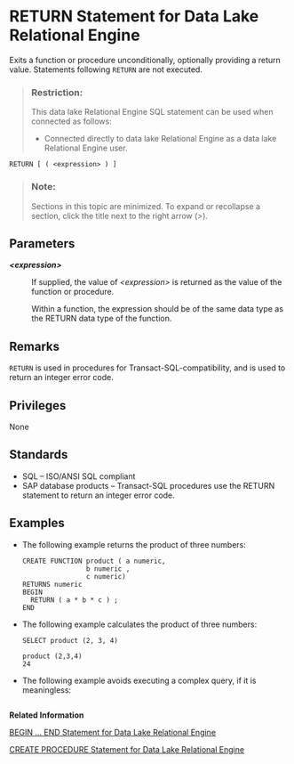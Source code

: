 <!-- loioa623cb4484f21015bfd3efd8ac01df2f -->

# RETURN Statement for Data Lake Relational Engine

Exits a function or procedure unconditionally, optionally providing a return value. Statements following `RETURN` are not executed.



> ### Restriction:  
> This data lake Relational Engine SQL statement can be used when connected as follows:
> 
> -   Connected directly to data lake Relational Engine as a data lake Relational Engine user.



```
RETURN [ ( <expression> ) ]
```



> ### Note:  
> Sections in this topic are minimized. To expand or recollapse a section, click the title next to the right arrow \(*\>*\).



<a name="loioa623cb4484f21015bfd3efd8ac01df2f__IQ_Parameters"/>

## Parameters


<dl>
<dt><b>

*<expression\>*

</b></dt>
<dd>

If supplied, the value of *<expression\>* is returned as the value of the function or procedure.

Within a function, the expression should be of the same data type as the RETURN data type of the function.



</dd>
</dl>



<a name="loioa623cb4484f21015bfd3efd8ac01df2f__IQ_Usage"/>

## Remarks

`RETURN` is used in procedures for Transact-SQL-compatibility, and is used to return an integer error code.



<a name="loioa623cb4484f21015bfd3efd8ac01df2f__IQ_Permissions"/>

## Privileges

None



<a name="loioa623cb4484f21015bfd3efd8ac01df2f__IQ_Standards"/>

## Standards

-   SQL – ISO/ANSI SQL compliant
-   SAP database products – Transact-SQL procedures use the RETURN statement to return an integer error code.



<a name="loioa623cb4484f21015bfd3efd8ac01df2f__IQ_Examples"/>

## Examples

-   The following example returns the product of three numbers:

    ```
    CREATE FUNCTION product ( a numeric,
                    b numeric ,
                    c numeric)
    RETURNS numeric
    BEGIN
      RETURN ( a * b * c ) ;
    END
    ```

-   The following example calculates the product of three numbers:

    ```
    SELECT product (2, 3, 4)
    ```

    ```
    product (2,3,4)
    24
    ```

-   The following example avoids executing a complex query, if it is meaningless:

    ```

    ```


**Related Information**  


[BEGIN … END Statement for Data Lake Relational Engine](begin-end-statement-for-data-lake-relational-engine-a6142de.md "Groups SQL statements together.")

[CREATE PROCEDURE Statement for Data Lake Relational Engine](create-procedure-statement-for-data-lake-relational-engine-a6185b2.md "Creates a new user-defined SQL procedure in the database.")

